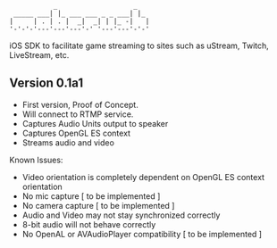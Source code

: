                _                   _   
     _____ ___| |_ ___ ___ _ _ ___| |_ 
    |     | . | . |  _|  _| | |_ -|   |
    '-'-'-'---'---'---'-' '---'---'-'-'
    
  
iOS SDK to facilitate game streaming to sites such as uStream, Twitch, LiveStream, etc.


Version 0.1a1
----

- First version, Proof of Concept.
- Will connect to RTMP service.
- Captures Audio Units output to speaker
- Captures OpenGL ES context
- Streams audio and video

Known Issues:
- Video orientation is completely dependent on OpenGL ES context orientation
- No mic capture [ to be implemented ]
- No camera capture [ to be implemented ]
- Audio and Video may not stay synchronized correctly
- 8-bit audio will not behave correctly
- No OpenAL or AVAudioPlayer compatibility [ to be implemented ] 
